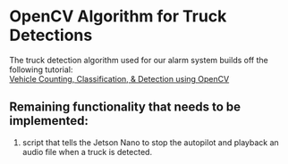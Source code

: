 # OpenCV Algorithm for Truck Detections
The truck detection algorithm used for our alarm system builds off the following tutorial:   
[Vehicle Counting, Classification, & Detection using OpenCV](https://techvidvan.com/tutorials/opencv-vehicle-detection-classification-counting/)   

## Remaining functionality that needs to be implemented:
1. script that tells the Jetson Nano to stop the autopilot and playback an audio file when a truck is detected.